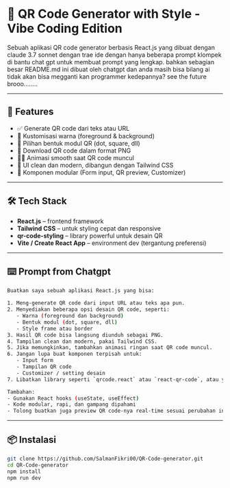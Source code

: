 # 🎨 QR Code Generator with Style - Vibe Coding Edition

Sebuah aplikasi QR code generator berbasis React.js yang dibuat dengan claude 3.7 sonnet dengan trae ide dengan hanya beberapa prompt klompek di bantu chat gpt untuk membuat prompt yang lengkap. bahkan sebagian besar README.md ini dibuat oleh chatgpt dan anda masih bisa bilang ai tidak akan bisa megganti kan programmer kedepannya? see the future brooo........

---

## 🚀 Features

- ✅ Generate QR code dari teks atau URL
- 🎨 Kustomisasi warna (foreground & background)
- 🧩 Pilihan bentuk modul QR (dot, square, dll)
- 💾 Download QR code dalam format PNG
- 🧘‍♀️ Animasi smooth saat QR code muncul
- 🌙 UI clean dan modern, dibangun dengan Tailwind CSS
- 🧱 Komponen modular (Form input, QR preview, Customizer)

---

## 🛠️ Tech Stack

- **React.js** – frontend framework
- **Tailwind CSS** – untuk styling cepat dan responsive
- **qr-code-styling** – library powerful untuk desain QR
- **Vite / Create React App** – environment dev (tergantung preferensi)

---

## ⌨️ Prompt from Chatgpt


```bash
Buatkan saya sebuah aplikasi React.js yang bisa:

1. Meng-generate QR code dari input URL atau teks apa pun.
2. Menyediakan beberapa opsi desain QR code, seperti:
   - Warna (foreground dan background)
   - Bentuk modul (dot, square, dll)
   - Style frame atau border
3. Hasil QR code bisa langsung diunduh sebagai PNG.
4. Tampilan clean dan modern, pakai Tailwind CSS.
5. Jika memungkinkan, tambahkan animasi ringan saat QR code muncul.
6. Jangan lupa buat komponen terpisah untuk:
   - Input form
   - Tampilan QR code
   - Customizer / setting desain
7. Libatkan library seperti `qrcode.react` atau `react-qr-code`, atau yang lebih fleksibel seperti `qr-code-styling`.

Tambahan:
- Gunakan React hooks (useState, useEffect)
- Kode modular, rapi, dan gampang dipahami
- Tolong buatkan juga preview QR code-nya real-time sesuai perubahan input/desain

```
---

## 📦 Instalasi

```bash
git clone https://github.com/SalmanFikri00/QR-Code-generator.git
cd QR-Code-generator
npm install
npm run dev
